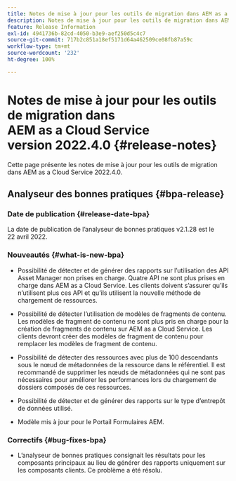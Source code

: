 ```yaml
---
title: Notes de mise à jour pour les outils de migration dans AEM as a Cloud Service version 2022.4.0
description: Notes de mise à jour pour les outils de migration dans AEM as a Cloud Service version 2022.4.0
feature: Release Information
exl-id: 4941736b-82cd-4050-b3e9-aef250d5c4c7
source-git-commit: 717b2c851a18ef5171d64a462509ce08fb87a59c
workflow-type: tm+mt
source-wordcount: '232'
ht-degree: 100%

---
```


# Notes de mise à jour pour les outils de migration dans AEM as a Cloud Service version 2022.4.0 {#release-notes}

Cette page présente les notes de mise à jour pour les outils de migration dans AEM as a Cloud Service 2022.4.0.

## Analyseur des bonnes pratiques {#bpa-release}

### Date de publication {#release-date-bpa}

La date de publication de l’analyseur de bonnes pratiques v2.1.28 est le 22 avril 2022.

### Nouveautés {#what-is-new-bpa}

* Possibilité de détecter et de générer des rapports sur l’utilisation des API Asset Manager non prises en charge. Quatre API ne sont plus prises en charge dans AEM as a Cloud Service. Les clients doivent s’assurer qu’ils n’utilisent plus ces API et qu’ils utilisent la nouvelle méthode de chargement de ressources.

* Possibilité de détecter l’utilisation de modèles de fragments de contenu. Les modèles de fragment de contenu ne sont plus pris en charge pour la création de fragments de contenu sur AEM as a Cloud Service. Les clients devront créer des modèles de fragment de contenu pour remplacer les modèles de fragment de contenu.

* Possibilité de détecter des ressources avec plus de 100 descendants sous le nœud de métadonnées de la ressource dans le référentiel. Il est recommandé de supprimer les nœuds de métadonnées qui ne sont pas nécessaires pour améliorer les performances lors du chargement de dossiers composés de ces ressources.

* Possibilité de détecter et de générer des rapports sur le type d’entrepôt de données utilisé.

* Modèle mis à jour pour le Portail Formulaires AEM.

### Correctifs {#bug-fixes-bpa}

* L’analyseur de bonnes pratiques consignait les résultats pour les composants principaux au lieu de générer des rapports uniquement sur les composants clients. Ce problème a été résolu.
